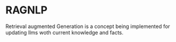 # RAGNLP

Retrieval augmented Generation is a concept being implemented for updating llms woth current knowledge and facts.
